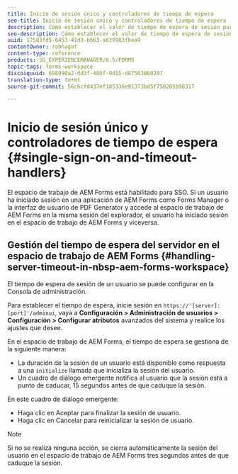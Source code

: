 ```yaml
---
title: Inicio de sesión único y controladores de tiempo de espera
seo-title: Inicio de sesión único y controladores de tiempo de espera
description: Cómo establecer el valor de tiempo de espera de sesión para el espacio de trabajo de AEM Forms.
seo-description: Cómo establecer el valor de tiempo de espera de sesión para el espacio de trabajo de AEM Forms.
uuid: 17583fd5-6453-41d3-bb63-a639983fbea9
contentOwner: robhagat
content-type: reference
products: SG_EXPERIENCEMANAGER/6.5/FORMS
topic-tags: forms-workspace
discoiquuid: 698990a2-dd3f-480f-9d15-d87563860297
translation-type: tm+mt
source-git-commit: 56c6cfd437ef185336e81373bd5f758205b96317

---
```



# Inicio de sesión único y controladores de tiempo de espera {#single-sign-on-and-timeout-handlers}

El espacio de trabajo de AEM Forms está habilitado para SSO. Si un usuario ha iniciado sesión en una aplicación de AEM Forms como Forms Manager o la interfaz de usuario de PDF Generator y accede al espacio de trabajo de AEM Forms en la misma sesión del explorador, el usuario ha iniciado sesión en el espacio de trabajo de AEM Forms y viceversa.

## Gestión del tiempo de espera del servidor en el espacio de trabajo de AEM Forms {#handling-server-timeout-in-nbsp-aem-forms-workspace}

El tiempo de espera de sesión de un usuario se puede configurar en la Consola de administración.

Para establecer el tiempo de espera, inicie sesión en `https://'[server]:[port]'/adminui`, vaya a **Configuración > Administración de usuarios > Configuración > Configurar atributos** avanzados del sistema y realice los ajustes que desee.

En el espacio de trabajo de AEM Forms, el tiempo de espera se gestiona de la siguiente manera:

* La duración de la sesión de un usuario está disponible como respuesta a una `initialize` llamada que inicializa la sesión del usuario.
* Un cuadro de diálogo emergente notifica al usuario que la sesión está a punto de caducar, 15 segundos antes de que caduque la sesión.

En este cuadro de diálogo emergente:

* Haga clic en Aceptar para finalizar la sesión de usuario.
* Haga clic en Cancelar para reinicializar la sesión de usuario.

>[!NOTE]
>
>Si no se realiza ninguna acción, se cierra automáticamente la sesión del usuario en el espacio de trabajo de AEM Forms tres segundos antes de que caduque la sesión.
